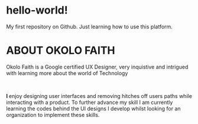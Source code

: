 # hello-world!
My first repository on Github. Just learning how to use this platform.
<h1> ABOUT OKOLO FAITH </h1>
<p> Okolo Faith is a Google certified UX Designer, very inquistive and intrigued with learning more about the world of Technology </p><br>
<p> <b> I </b>enjoy designing user interfaces and removing hitches off users paths while interacting with a product. To further advance my skill I am currently learning the codes behind the UI designs I develop whilst looking for an organization to implement these skills. </p>
